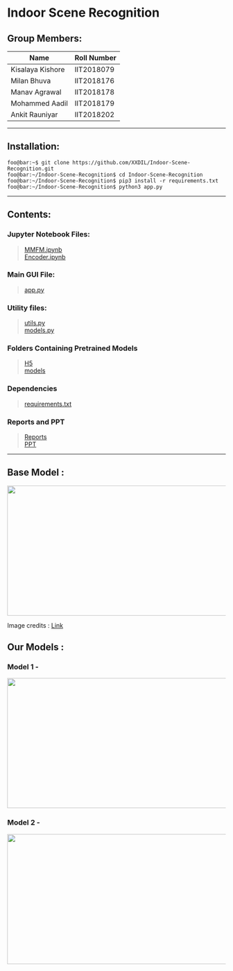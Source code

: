 # Indoor Scene Recognition

## Group Members:

| Name | Roll Number |
| - | - |
| Kisalaya Kishore | IIT2018079 |
| Milan Bhuva | IIT2018176 |
| Manav Agrawal | IIT2018178 |
| Mohammed Aadil | IIT2018179 |
| Ankit Rauniyar | IIT2018202 |

------

## Installation:

```console
foo@bar:~$ git clone https://github.com/XXDIL/Indoor-Scene-Recognition.git
foo@bar:~/Indoor-Scene-Recognition$ cd Indoor-Scene-Recognition
foo@bar:~/Indoor-Scene-Recognition$ pip3 install -r requirements.txt
foo@bar:~/Indoor-Scene-Recognition$ python3 app.py
```

------

## Contents:

### Jupyter Notebook Files:
> [MMFM.ipynb](https://github.com/XXDIL/Indoor-Scene-Recognition/blob/main/Final_MMFM.ipynb)<br/>
> [Encoder.ipynb](https://github.com/XXDIL/Indoor-Scene-Recognition/blob/main/Final_Encoder.ipynb)


### Main GUI File:
> [app.py](https://github.com/XXDIL/Indoor-Scene-Recognition/blob/main/app.py)

### Utility files:
> [utils.py](https://github.com/XXDIL/Indoor-Scene-Recognition/blob/main/utils.py)<br/>
> [models.py](https://github.com/XXDIL/Indoor-Scene-Recognition/blob/main/models.py)

### Folders Containing Pretrained Models
> [H5](https://github.com/XXDIL/Indoor-Scene-Recognition/blob/main/H5)<br/>
> [models](https://github.com/XXDIL/Indoor-Scene-Recognition/blob/main/models)

### Dependencies
> [requirements.txt](https://github.com/XXDIL/Indoor-Scene-Recognition/blob/main/requirements.txt)

### Reports and PPT
> [Reports](https://github.com/XXDIL/Indoor-Scene-Recognition/blob/main/Reports)<br/>
> [PPT](https://github.com/XXDIL/Indoor-Scene-Recognition/blob/main/MINI%20PPT%20C2_3%20-%202021.pdf)

------

## Base Model :

<img src="https://user-images.githubusercontent.com/66634743/110337208-16dfe900-803f-11eb-9c5a-9bffb07793e6.png" height=300 width=600>

Image credits : [Link](https://ieeexplore.ieee.org/document/7946733)


## Our Models :

### Model 1 - 
<img src="https://user-images.githubusercontent.com/66634743/113685129-f99e4900-96d6-11eb-985b-e477cdc3074b.png" height=300 width=600>

### Model 2 -
<img src="https://user-images.githubusercontent.com/66634743/114007474-70237e00-9872-11eb-9505-5ddb848e9d01.png" height=300 width=600>



